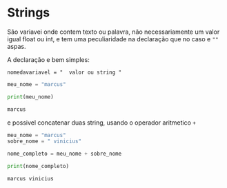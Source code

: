 # Strings

São variavei onde contem texto ou palavra, não necessariamente um valor igual float ou int, e tem uma peculiaridade na declaração que no caso e ```""``` aspas.

A declaração e bem simples:

```
nomedavariavel = "  valor ou string "
```

```python
meu_nome = "marcus"

print(meu_nome)

marcus
```

e possivel concatenar duas string, usando o operador aritmetico ```+```


```python
meu_nome = "marcus"
sobre_nome = " vinicius"

nome_completo = meu_nome + sobre_nome

print(nome_completo)

marcus vinicius
```